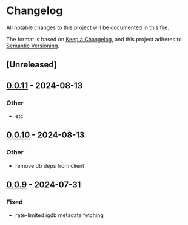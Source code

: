 # Changelog
All notable changes to this project will be documented in this file.

The format is based on [Keep a Changelog](https://keepachangelog.com/en/1.0.0/),
and this project adheres to [Semantic Versioning](https://semver.org/spec/v2.0.0.html).

## [Unreleased]

## [0.0.11](https://github.com/JMBeresford/retrom/compare/retrom-plugin-installer-v0.0.10...retrom-plugin-installer-v0.0.11) - 2024-08-13

### Other
- etc

## [0.0.10](https://github.com/JMBeresford/retrom/compare/retrom-plugin-installer-v0.0.9...retrom-plugin-installer-v0.0.10) - 2024-08-13

### Other
- remove db deps from client

## [0.0.9](https://github.com/JMBeresford/retrom/compare/retrom-plugin-installer-v0.0.8...retrom-plugin-installer-v0.0.9) - 2024-07-31

### Fixed
- rate-limited igdb metadata fetching

